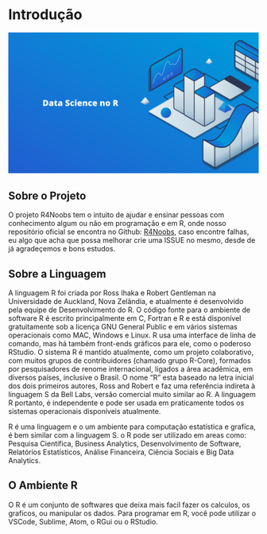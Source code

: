 # Introdução
![Data Science](https://raw.githubusercontent.com/SaLandini/r4noobs/master/r4noobs-docs/src/datascience2.png)

## Sobre o Projeto
O projeto R4Noobs tem o intuito de ajudar e ensinar pessoas com conhecimento algum ou não em programação e em R, onde nosso repositório oficial se encontra no Github: [R4Noobs](https://github.com/SaLandini/r4noobs "Clique e acesse agora!"), caso encontre falhas, eu algo que acha que possa melhorar crie uma ISSUE no mesmo, desde de já agradeçemos e bons estudos.

## Sobre a Linguagem
A linguagem R foi criada por Ross Ihaka e Robert Gentleman na Universidade de Auckland, Nova Zelândia, e atualmente é desenvolvido pela equipe de Desenvolvimento do R. O código fonte para o ambiente de software R é escrito principalmente em C, Fortran e R e está disponível gratuitamente sob a licença GNU General Public e em vários sistemas operacionais como MAC, Windows e Linux. R usa uma interface de linha de comando, mas há também front-ends gráficos para ele, como o poderoso RStudio. O sistema R é mantido atualmente, como um projeto colaborativo, com muitos grupos de contribuidores (chamado grupo R-Core), formados por pesquisadores de renome internacional, ligados a área acadêmica, em diversos países, inclusive o Brasil. O nome “R” esta baseado na letra inicial dos dois primeiros autores, Ross and Robert e faz uma referência indireta à linguagem S da Bell Labs, versão comercial muito similar ao R. A linguagem R portanto, é independente e pode ser usada em praticamente todos os sistemas operacionais disponíveis atualmente.

R é uma linguagem e o um ambiente para computação estatística e grafíca, é bem similar com a linguagem S. o R pode ser utilizado em areas como: Pesquisa Científica, Business Analytics, Desenvolvimento de Software, Relatórios Estatísticos, Análise Financeira, Ciência Sociais e Big Data Analytics.

## O Ambiente R
O R é um conjunto de softwares que deixa mais facil fazer os calculos, os graficos, ou manipular os dados. Para programar em R, você pode utilizar o VSCode, Sublime, Atom, o RGui ou o RStudio.